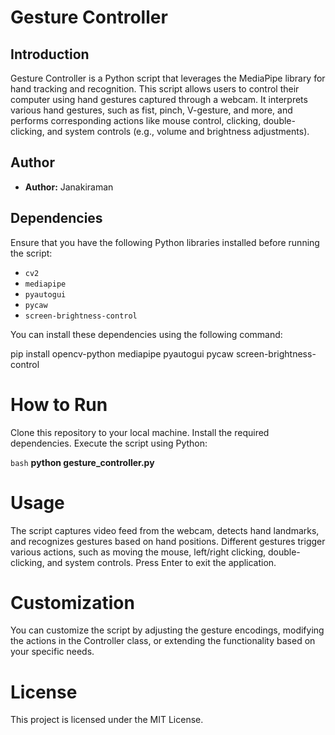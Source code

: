 # Gesture Controller

## Introduction
Gesture Controller is a Python script that leverages the MediaPipe library for hand tracking and recognition. This script allows users to control their computer using hand gestures captured through a webcam. It interprets various hand gestures, such as fist, pinch, V-gesture, and more, and performs corresponding actions like mouse control, clicking, double-clicking, and system controls (e.g., volume and brightness adjustments).

## Author
- **Author:** Janakiraman

## Dependencies
Ensure that you have the following Python libraries installed before running the script:
- `cv2`
- `mediapipe`
- `pyautogui`
- `pycaw`
- `screen-brightness-control`

You can install these dependencies using the following command:

pip install opencv-python mediapipe pyautogui pycaw screen-brightness-control


# How to Run
Clone this repository to your local machine.
Install the required dependencies.
Execute the script using Python:

```bash```
**python gesture_controller.py**


# Usage
The script captures video feed from the webcam, detects hand landmarks, and recognizes gestures based on hand positions.
Different gestures trigger various actions, such as moving the mouse, left/right clicking, double-clicking, and system controls.
Press Enter to exit the application.


# Customization
You can customize the script by adjusting the gesture encodings, modifying the actions in the Controller class, or extending the functionality based on your specific needs.

# License
This project is licensed under the MIT License.

